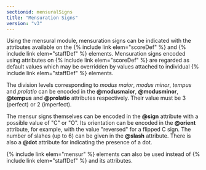 ```yaml
---
sectionid: mensuralSigns
title: "Mensuration Signs"
version: "v3"
---
```


Using the mensural module, mensuration signs can be indicated with the attributes available on the {% include link elem="scoreDef" %} and {% include link elem="staffDef" %} elements. Mensuration signs encoded using attributes on {% include link elem="scoreDef" %} are regarded as default values which may be overridden by values attached to individual {% include link elem="staffDef" %} elements.

The division levels corresponding to *modus maior*, *modus minor*, *tempus* and *prolatio* can be encoded in the **@modusmaior**, **@modusminor**, **@tempus** and **@prolatio** attributes respectively. Their value must be 3 (perfect) or 2 (imperfect).

The mensur signs themselves can be encoded in the **@sign** attribute with a possible value of "C" or "O". Its orientation can be encoded in the **@orient** attribute, for example, with the value "reversed" for a flipped C sign. The number of slahes (up to 6) can be given in the **@slash** attribute. There is also a **@dot** attribute for indicating the presence of a dot.

{% include link elem="mensur" %} elements can also be used instead of {% include link elem="staffDef" %} and its attributes.
